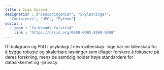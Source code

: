 ```yaml
---
title : Inge Amlien
designation : ["Senioringeniør", "Skyløsninger",
  "Containers", "HPC", "Python"]
social :
  - icon : "fa-brands fa-orcid"
    link : "https://orcid.org/0000-0002-8508-9088"
---
```


IT-bakgrunn og PhD i psykologi / nevrovitenskap.
Inge har en lidenskap for å bygge robuste og skalerbare løsninger som tillager forskere å fokusere på deres forskning, mens de samtidig holder høye standardere for datasikkerhet og -privacy.
